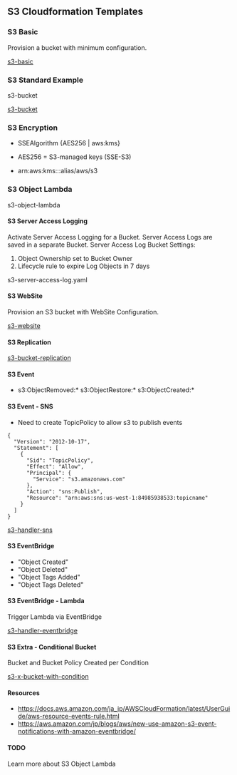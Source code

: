 
## S3 Cloudformation Templates

### S3 Basic

Provision a bucket with minimum configuration.

[s3-basic](s3-basic.yaml)

### S3 Standard Example

s3-bucket

[s3-bucket](s3-bucket.yaml)

### S3 Encryption 

- SSEAlgorithm {AES256 | aws:kms}
- AES256 = S3-managed keys (SSE-S3)

- arn:aws:kms:<region>:<account>:alias/aws/s3

### S3 Object Lambda 

s3-object-lambda

#### S3 Server Access Logging 

Activate Server Access Logging for a Bucket. Server Access Logs are saved in a separate Bucket. 
Server Access Log Bucket Settings:
1. Object Ownership set to Bucket Owner
2. Lifecycle rule to expire Log Objects in 7 days

s3-server-access-log.yaml

#### S3 WebSite

Provision an S3 bucket with WebSite Configuration.

[s3-website](s3-website.yaml)

#### S3 Replication

[s3-bucket-replication](s3-bucket-replication.yaml)


#### S3 Event

- s3:ObjectRemoved:* s3:ObjectRestore:* s3:ObjectCreated:*

#### S3 Event - SNS

- Need to create TopicPolicy to allow s3 to publish events

```
{
  "Version": "2012-10-17",
  "Statement": [
    {
      "Sid": "TopicPolicy",
      "Effect": "Allow",
      "Principal": {
        "Service": "s3.amazonaws.com"
      },
      "Action": "sns:Publish",
      "Resource": "arn:aws:sns:us-west-1:84985938533:topicname"
    }
  ]
}
```

[s3-handler-sns](s3-handler-sns.yaml)

#### S3 EventBridge

  - "Object Created"
  - "Object Deleted"
  - "Object Tags Added"
  - "Object Tags Deleted"
          
#### S3 EventBridge - Lambda

Trigger Lambda via EventBridge

[s3-handler-eventbridge](s3-handler-eventbridge.yaml)

#### S3 Extra - Conditional Bucket 

Bucket and Bucket Policy Created per Condition

[s3-x-bucket-with-condition](s3-x-bucket-with-condition.yaml)

#### Resources
- https://docs.aws.amazon.com/ja_jp/AWSCloudFormation/latest/UserGuide/aws-resource-events-rule.html
- https://aws.amazon.com/jp/blogs/aws/new-use-amazon-s3-event-notifications-with-amazon-eventbridge/


#### TODO
Learn more about S3 Object Lambda